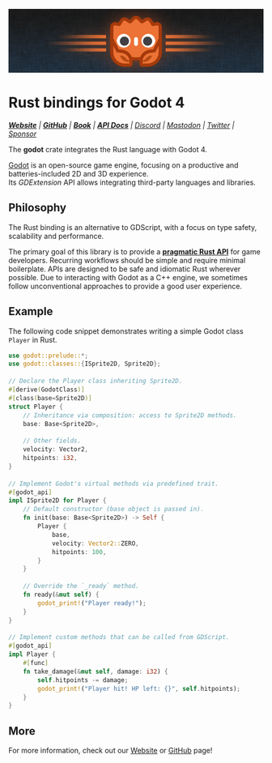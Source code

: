 ![logo.png](https://github.com/godot-rust/assets/blob/master/gdext/banner.png?raw=true)

# Rust bindings for Godot 4

_**[Website]** | **[GitHub]** | **[Book]** | **[API Docs]** | [Discord] | [Mastodon] | [Twitter] | [Sponsor]_

The **godot** crate integrates the Rust language with Godot 4.

[Godot] is an open-source game engine, focusing on a productive and batteries-included 2D and 3D experience.  
Its _GDExtension_ API allows integrating third-party languages and libraries.


## Philosophy

The Rust binding is an alternative to GDScript, with a focus on type safety, scalability and performance.

The primary goal of this library is to provide a [**pragmatic Rust API**][philosophy] for game developers.
Recurring workflows should be simple and require minimal boilerplate. APIs are designed to be safe and idiomatic Rust wherever possible.
Due to interacting with Godot as a C++ engine, we sometimes follow unconventional approaches to provide a good user experience.


## Example

The following code snippet demonstrates writing a simple Godot class `Player` in Rust.

```rust
use godot::prelude::*;
use godot::classes::{ISprite2D, Sprite2D};

// Declare the Player class inheriting Sprite2D.
#[derive(GodotClass)]
#[class(base=Sprite2D)]
struct Player {
    // Inheritance via composition: access to Sprite2D methods.
    base: Base<Sprite2D>,

    // Other fields.
    velocity: Vector2,
    hitpoints: i32,
}

// Implement Godot's virtual methods via predefined trait.
#[godot_api]
impl ISprite2D for Player {
    // Default constructor (base object is passed in).
    fn init(base: Base<Sprite2D>) -> Self {
        Player {
            base,
            velocity: Vector2::ZERO,
            hitpoints: 100,
        }
    }

    // Override the `_ready` method.
    fn ready(&mut self) {
        godot_print!("Player ready!");
    }
}

// Implement custom methods that can be called from GDScript.
#[godot_api]
impl Player {
    #[func]
    fn take_damage(&mut self, damage: i32) {
        self.hitpoints -= damage;
        godot_print!("Player hit! HP left: {}", self.hitpoints);
    }
}
```

## More

For more information, check out our [Website] or [GitHub] page!


[API Docs]: https://godot-rust.github.io/docs/gdext
[Book]: https://godot-rust.github.io/book
[Discord]: https://discord.gg/aKUCJ8rJsc
[GitHub]: https://github.com/godot-rust/gdext
[Godot]: https://godotengine.org
[Mastodon]: https://mastodon.gamedev.place/@GodotRust
[philosophy]: https://godot-rust.github.io/book/contribute/philosophy.html
[Sponsor]: https://github.com/sponsors/Bromeon
[Twitter]: https://twitter.com/GodotRust
[Website]: https://godot-rust.github.io

